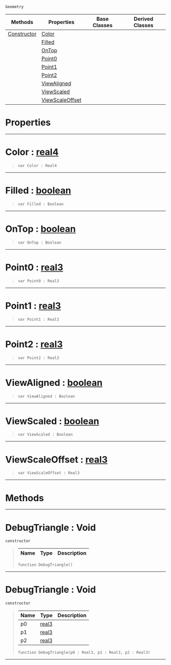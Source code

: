  `Geometry`

|Methods|Properties|Base Classes|Derived Classes|
|---|---|---|---|
|[ Constructor](https://github.com/ZilchEngine/ZilchDocs/blob/master/code_reference/class_reference/debugtriangle.markdown#debugtriangle-void)|[ Color](https://github.com/ZilchEngine/ZilchDocs/blob/master/code_reference/class_reference/debugtriangle.markdown#color-zero-engine-docume)| | |
| |[ Filled](https://github.com/ZilchEngine/ZilchDocs/blob/master/code_reference/class_reference/debugtriangle.markdown#filled-zero-engine-docum)| | |
| |[ OnTop](https://github.com/ZilchEngine/ZilchDocs/blob/master/code_reference/class_reference/debugtriangle.markdown#ontop-zero-engine-docume)| | |
| |[ Point0](https://github.com/ZilchEngine/ZilchDocs/blob/master/code_reference/class_reference/debugtriangle.markdown#point0-zero-engine-docum)| | |
| |[ Point1](https://github.com/ZilchEngine/ZilchDocs/blob/master/code_reference/class_reference/debugtriangle.markdown#point1-zero-engine-docum)| | |
| |[ Point2](https://github.com/ZilchEngine/ZilchDocs/blob/master/code_reference/class_reference/debugtriangle.markdown#point2-zero-engine-docum)| | |
| |[ ViewAligned](https://github.com/ZilchEngine/ZilchDocs/blob/master/code_reference/class_reference/debugtriangle.markdown#viewaligned-zero-engine)| | |
| |[ ViewScaled](https://github.com/ZilchEngine/ZilchDocs/blob/master/code_reference/class_reference/debugtriangle.markdown#viewscaled-zero-engine-d)| | |
| |[ ViewScaleOffset](https://github.com/ZilchEngine/ZilchDocs/blob/master/code_reference/class_reference/debugtriangle.markdown#viewscaleoffset-zero-eng)| | |


 #  Properties


---  
 #  Color : [real4](https://github.com/ZilchEngine/ZilchDocs/blob/master/code_reference/nada_base_types/real4.markdown)

> 
> ``` lang=cpp, name=Nada
> var Color : Real4


---  
 #  Filled : [boolean](https://github.com/ZilchEngine/ZilchDocs/blob/master/code_reference/nada_base_types/boolean.markdown)

> 
> ``` lang=cpp, name=Nada
> var Filled : Boolean


---  
 #  OnTop : [boolean](https://github.com/ZilchEngine/ZilchDocs/blob/master/code_reference/nada_base_types/boolean.markdown)

> 
> ``` lang=cpp, name=Nada
> var OnTop : Boolean


---  
 #  Point0 : [real3](https://github.com/ZilchEngine/ZilchDocs/blob/master/code_reference/nada_base_types/real3.markdown)

> 
> ``` lang=cpp, name=Nada
> var Point0 : Real3


---  
 #  Point1 : [real3](https://github.com/ZilchEngine/ZilchDocs/blob/master/code_reference/nada_base_types/real3.markdown)

> 
> ``` lang=cpp, name=Nada
> var Point1 : Real3


---  
 #  Point2 : [real3](https://github.com/ZilchEngine/ZilchDocs/blob/master/code_reference/nada_base_types/real3.markdown)

> 
> ``` lang=cpp, name=Nada
> var Point2 : Real3


---  
 #  ViewAligned : [boolean](https://github.com/ZilchEngine/ZilchDocs/blob/master/code_reference/nada_base_types/boolean.markdown)

> 
> ``` lang=cpp, name=Nada
> var ViewAligned : Boolean


---  
 #  ViewScaled : [boolean](https://github.com/ZilchEngine/ZilchDocs/blob/master/code_reference/nada_base_types/boolean.markdown)

> 
> ``` lang=cpp, name=Nada
> var ViewScaled : Boolean


---  
 #  ViewScaleOffset : [real3](https://github.com/ZilchEngine/ZilchDocs/blob/master/code_reference/nada_base_types/real3.markdown)

> 
> ``` lang=cpp, name=Nada
> var ViewScaleOffset : Real3


---  
 #  Methods


---  
 #  DebugTriangle : Void

 `constructor`

> 
> |Name|Type|Description|
> |---|---|---|
> ``` lang=cpp, name=Nada
> function DebugTriangle()
> ``` 


---  
 #  DebugTriangle : Void

 `constructor`

> 
> |Name|Type|Description|
> |---|---|---|
> |p0|[real3](https://github.com/ZilchEngine/ZilchDocs/blob/master/code_reference/nada_base_types/real3.markdown)| |
> |p1|[real3](https://github.com/ZilchEngine/ZilchDocs/blob/master/code_reference/nada_base_types/real3.markdown)| |
> |p2|[real3](https://github.com/ZilchEngine/ZilchDocs/blob/master/code_reference/nada_base_types/real3.markdown)| |
> ``` lang=cpp, name=Nada
> function DebugTriangle(p0 : Real3, p1 : Real3, p2 : Real3)
> ``` 


---  
 

 